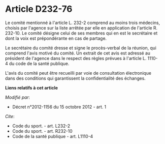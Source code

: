 # Article D232-76

Le comité mentionné à l'article L. 232-2 comprend au moins trois médecins, choisis par l'agence sur la liste arrêtée par elle
en application de l'article R. 232-10. Le comité désigne celui de ses membres qui en est le secrétaire et dont la voix est
prépondérante en cas de partage. 

Le secrétaire du comité dresse et signe le procès-verbal de la réunion, qui comprend l'avis motivé du comité. Un extrait de
cet avis est adressé au président de l'agence dans le respect des règles prévues à l'article L. 1110-4 du code de la santé
publique. 

L'avis du comité peut être recueilli par voie de consultation électronique dans des conditions qui garantissent la
confidentialité des échanges.

**Liens relatifs à cet article**

_Modifié par_:

  - Décret n°2012-1156 du 15 octobre 2012 - art. 1

_Cite_:

  - Code du sport. - art. L232-2
  - Code du sport. - art. R232-10
  - Code de la santé publique - art. L1110-4
